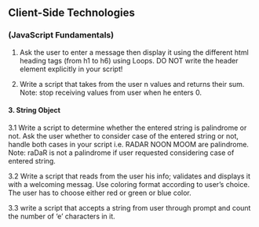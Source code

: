 ## Client-Side Technologies 
### (JavaScript Fundamentals)

1. Ask the user to enter a message then display it using the different html heading tags (from h1 to h6) using Loops.
  DO NOT write the header element explicitly in your script!
  
2. Write a script that takes from the user n values and returns their sum.
    Note: stop receiving values from user when he enters 0.

#### 3. String Object
3.1 Write a script to determine whether the entered string is palindrome or not. 
    Ask the user whether to consider case of the entered string or not, handle both cases in your script
i.e. RADAR NOON MOOM are palindrome. Note: raDaR is not a palindrome if user requested considering case of entered string.

3.2 Write a script that reads from the user his info; validates and displays it with a welcoming messag.
    Use coloring format according to user’s choice. The user has to choose either red or green or blue color.

3.3 write a script that accepts a string from user through prompt and count the number of ‘e’ characters in it.
